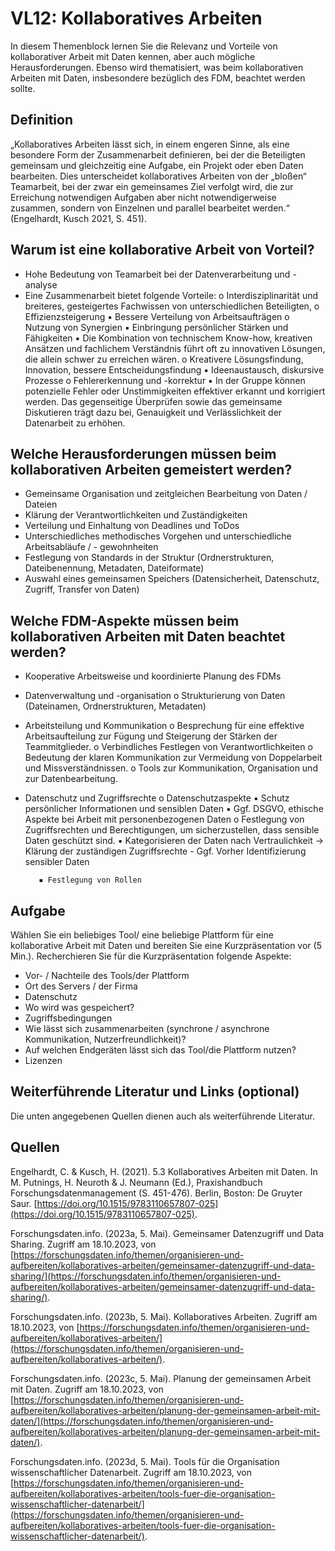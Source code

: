 <!--
author:   Mirjam Blümm, Katharina Fritsch, Janiça Hackenbuchner, Sina Bock

email:    mirjam.bluemm@th-koeln.de

logo:    

version:  0.0.1

language: de

narrator: Deutsch Female

comment:  

tags:     LiaScript, Preview

@btn:     <span class="lia-icon"><lia-keep>@0</lia-keep></span>

link:     https://raw.githubusercontent.com/mbluemm/modul-fdII-thkoeln/main/common_style.css

import:   

          
-->

# VL12: Kollaboratives Arbeiten

In diesem Themenblock lernen Sie die Relevanz und Vorteile von kollaborativer Arbeit mit Daten
kennen, aber auch mögliche Herausforderungen. Ebenso wird thematisiert, was beim kollaborativen
Arbeiten mit Daten, insbesondere bezüglich des FDM, beachtet werden sollte.

## Definition

„Kollaboratives Arbeiten lässt sich, in einem engeren Sinne, als eine besondere Form der
Zusammenarbeit definieren, bei der die Beteiligten gemeinsam und gleichzeitig eine Aufgabe, ein
Projekt oder eben Daten bearbeiten. Dies unterscheidet kollaboratives Arbeiten von der „bloßen“
Teamarbeit, bei der zwar ein gemeinsames Ziel verfolgt wird, die zur Erreichung notwendigen
Aufgaben aber nicht notwendigerweise zusammen, sondern von Einzelnen und parallel bearbeitet
werden.“ (Engelhardt, Kusch 2021, S. 451).

## Warum ist eine kollaborative Arbeit von Vorteil?

- Hohe Bedeutung von Teamarbeit bei der Datenverarbeitung und -analyse
- Eine Zusammenarbeit bietet folgende Vorteile:
    o Interdisziplinarität und breiteres, gesteigertes Fachwissen von unterschiedlichen
       Beteiligten,
    o Effizienzsteigerung
       ▪ Bessere Verteilung von Arbeitsaufträgen
    o Nutzung von Synergien
       ▪ Einbringung persönlicher Stärken und Fähigkeiten
       ▪ Die Kombination von technischem Know-how, kreativen Ansätzen und
          fachlichem Verständnis führt oft zu innovativen Lösungen, die allein schwer
          zu erreichen wären.
    o Kreativere Lösungsfindung, Innovation, bessere Entscheidungsfindung
       ▪ Ideenaustausch, diskursive Prozesse
    o Fehlererkennung und -korrektur
       ▪ In der Gruppe können potenzielle Fehler oder Unstimmigkeiten effektiver
          erkannt und korrigiert werden. Das gegenseitige Überprüfen sowie das
          gemeinsame Diskutieren trägt dazu bei, Genauigkeit und Verlässlichkeit der
          Datenarbeit zu erhöhen.

## Welche Herausforderungen müssen beim kollaborativen Arbeiten gemeistert werden?

- Gemeinsame Organisation und zeitgleichen Bearbeitung von Daten / Dateien
- Klärung der Verantwortlichkeiten und Zuständigkeiten
- Verteilung und Einhaltung von Deadlines und ToDos
- Unterschiedliches methodisches Vorgehen und unterschiedliche Arbeitsabläufe / -
    gewohnheiten
- Festlegung von Standards in der Struktur (Ordnerstrukturen, Dateibenennung, Metadaten,
    Dateiformate)
- Auswahl eines gemeinsamen Speichers (Datensicherheit, Datenschutz, Zugriff, Transfer von
    Daten)

## Welche FDM-Aspekte müssen beim kollaborativen Arbeiten mit Daten beachtet werden?

- Kooperative Arbeitsweise und koordinierte Planung des FDMs
- Datenverwaltung und -organisation
    o Strukturierung von Daten (Dateinamen, Ordnerstrukturen, Metadaten)
- Arbeitsteilung und Kommunikation
    o Besprechung für eine effektive Arbeitsaufteilung zur Fügung und Steigerung der
       Stärken der Teammitglieder.
    o Verbindliches Festlegen von Verantwortlichkeiten
    o Bedeutung der klaren Kommunikation zur Vermeidung von Doppelarbeit und
       Missverständnissen.
    o Tools zur Kommunikation, Organisation und zur Datenbearbeitung.
- Datenschutz und Zugriffsrechte
    o Datenschutzaspekte
       ▪ Schutz persönlicher Informationen und sensiblen Daten
       ▪ Ggf. DSGVO, ethische Aspekte bei Arbeit mit personenbezogenen Daten
    o Festlegung von Zugriffsrechten und Berechtigungen, um sicherzustellen, dass
       sensible Daten geschützt sind.
         ▪ Kategorisieren der Daten nach Vertraulichkeit -> Klärung der zuständigen
             Zugriffsrechte
                - Ggf. Vorher Identifizierung sensibler Daten

         ▪ Festlegung von Rollen

## Aufgabe

Wählen Sie ein beliebiges Tool/ eine beliebige Plattform für eine kollaborative Arbeit mit Daten und
bereiten Sie eine Kurzpräsentation vor (5 Min.). Recherchieren Sie für die Kurzpräsentation folgende
Aspekte:

- Vor- / Nachteile des Tools/der Plattform
- Ort des Servers / der Firma
- Datenschutz
- Wo wird was gespeichert?
- Zugriffsbedingungen
- Wie lässt sich zusammenarbeiten (synchrone / asynchrone Kommunikation,
    Nutzerfreundlichkeit)?
- Auf welchen Endgeräten lässt sich das Tool/die Plattform nutzen?
- Lizenzen


## Weiterführende Literatur und Links (optional)

Die unten angegebenen Quellen dienen auch als weiterführende Literatur.

 ## Quellen

Engelhardt, C. & Kusch, H. (2021). 5.3 Kollaboratives Arbeiten mit Daten. In M. Putnings, H. Neuroth & J. Neumann (Ed.), Praxishandbuch Forschungsdatenmanagement (S. 451-476). Berlin, Boston: De Gruyter Saur. [https://doi.org/10.1515/9783110657807-025](https://doi.org/10.1515/9783110657807-025).

Forschungsdaten.info. (2023a, 5. Mai). Gemeinsamer Datenzugriff und Data Sharing. Zugriff am 18.10.2023, von [https://forschungsdaten.info/themen/organisieren-und-aufbereiten/kollaboratives-arbeiten/gemeinsamer-datenzugriff-und-data-sharing/](https://forschungsdaten.info/themen/organisieren-und-aufbereiten/kollaboratives-arbeiten/gemeinsamer-datenzugriff-und-data-sharing/).

Forschungsdaten.info. (2023b, 5. Mai). Kollaboratives Arbeiten. Zugriff am 18.10.2023, von
[https://forschungsdaten.info/themen/organisieren-und-aufbereiten/kollaboratives-arbeiten/](https://forschungsdaten.info/themen/organisieren-und-aufbereiten/kollaboratives-arbeiten/).

Forschungsdaten.info. (2023c, 5. Mai). Planung der gemeinsamen Arbeit mit Daten. Zugriff am 18.10.2023, von [https://forschungsdaten.info/themen/organisieren-und-aufbereiten/kollaboratives-arbeiten/planung-der-gemeinsamen-arbeit-mit-daten/](https://forschungsdaten.info/themen/organisieren-und-aufbereiten/kollaboratives-arbeiten/planung-der-gemeinsamen-arbeit-mit-daten/).

Forschungsdaten.info. (2023d, 5. Mai). Tools für die Organisation wissenschaftlicher Datenarbeit. Zugriff am 18.10.2023, von [https://forschungsdaten.info/themen/organisieren-und-aufbereiten/kollaboratives-arbeiten/tools-fuer-die-organisation-wissenschaftlicher-datenarbeit/](https://forschungsdaten.info/themen/organisieren-und-aufbereiten/kollaboratives-arbeiten/tools-fuer-die-organisation-wissenschaftlicher-datenarbeit/).
